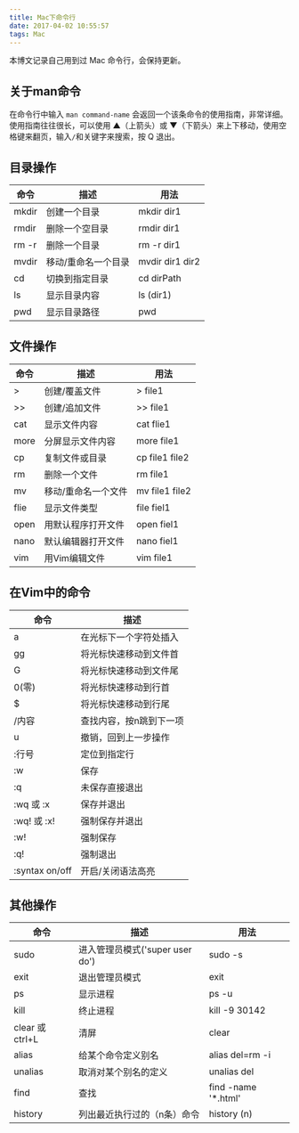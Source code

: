 ```yaml
---
title: Mac下命令行
date: 2017-04-02 10:55:57
tags: Mac
---
```

本博文记录自己用到过 Mac 命令行，会保持更新。

## 关于man命令
在命令行中输入 `man command-name` 会返回一个该条命令的使用指南，非常详细。
使用指南往往很长，可以使用 ▲（上箭头）或 ▼（下箭头）来上下移动，使用空格键来翻页，输入`/`和关键字来搜索，按 Q 退出。

## 目录操作 
命令 | 描述 | 用法 
---- | --- | ----
mkdir | 创建一个目录 | mkdir dir1
rmdir | 删除一个空目录 | rmdir dir1
rm -r | 删除一个目录 | rm -r dir1
mvdir | 移动/重命名一个目录 | mvdir dir1 dir2
cd | 切换到指定目录 | cd dirPath
ls | 显示目录内容 | ls (dir1)
pwd | 显示目录路径 | pwd

## 文件操作
命令 | 描述 | 用法 
---- | --- | ----
> | 创建/覆盖文件 | > file1
>> | 创建/追加文件 | >> file1
cat | 显示文件内容 | cat flie1
more | 分屏显示文件内容 | more file1
cp | 复制文件或目录 | cp file1 file2
rm | 删除一个文件 | rm file1
mv | 移动/重命名一个文件 | mv file1 file2
flie | 显示文件类型 | file fiel1
open | 用默认程序打开文件 | open fiel1
nano | 默认编辑器打开文件 | nano fiel1
vim | 用Vim编辑文件 | vim file1

<!-- more -->
## 在Vim中的命令
命令 | 描述 
---- | --- 
a | 在光标下一个字符处插入
gg | 将光标快速移动到文件首
G | 将光标快速移动到文件尾
0(零) | 将光标快速移动到行首
$ | 将光标快速移动到行尾
/内容 | 查找内容，按n跳到下一项
u | 撤销，回到上一步操作
:行号 | 定位到指定行
:w | 保存
:q | 未保存直接退出
:wq 或 :x | 保存并退出
:wq! 或 :x! | 强制保存并退出
:w! | 强制保存
:q! | 强制退出
:syntax on/off | 开启/关闭语法高亮

## 其他操作
命令 | 描述 | 用法 
---- | --- | ----
sudo | 进入管理员模式('super user do') | sudo -s 
exit | 退出管理员模式 | exit
ps | 显示进程 | ps -u 
kill | 终止进程 | kill -9 30142
clear 或 ctrl+L  | 清屏 | clear 
alias | 给某个命令定义别名 | alias del=rm -i
unalias | 取消对某个别名的定义 | unalias del
find | 查找 | find -name '*.html'
history | 列出最近执行过的（n条）命令 | history (n)

